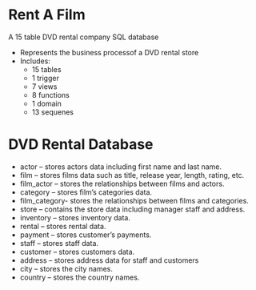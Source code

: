 # Rent A Film 
A 15 table DVD rental company SQL database 
- Represents the business processof a DVD rental store
- Includes: 
  - 15 tables 
  - 1 trigger
  - 7 views
  - 8 functions 
  - 1 domain
  - 13 sequenes
  
# DVD Rental Database
- actor – stores actors data including first name and last name.
- film – stores films data such as title, release year, length, rating, etc.
- film_actor – stores the relationships between films and actors.
- category – stores film’s categories data.
- film_category- stores the relationships between films and categories.
- store – contains the store data including manager staff and address.
- inventory – stores inventory data.
- rental – stores rental data.
- payment – stores customer’s payments.
- staff – stores staff data.
- customer – stores customers data.
- address – stores address data for staff and customers
- city – stores the city names.
- country – stores the country names.
